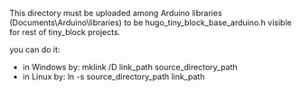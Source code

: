 This directory must be uploaded among Arduino libraries (Documents\Arduino\libraries) to be hugo_tiny_block_base_arduino.h visible for rest of tiny_block projects.

you can do it:
* in Windows by: mklink /D link_path source_directory_path
* in Linux by: ln -s source_directory_path link_path
